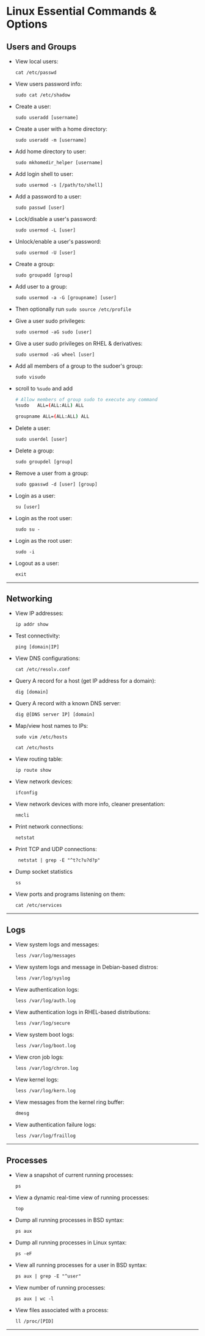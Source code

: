 # Linux Essential Commands & Options

## Users and Groups

- View local users: 

    ```cat /etc/passwd```

- View users password info:

    ```sudo cat /etc/shadow```

- Create a user: 

    ```sudo useradd [username]```

- Create a user with a home directory: 

    ```sudo useradd -m [username]```

- Add home directory to user: 

    ```sudo mkhomedir_helper [username]```

- Add login shell to user: 

    ```sudo usermod -s [/path/to/shell]```

- Add a password to a user: 

    ```sudo passwd [user]```

- Lock/disable a user's password: 

    ```sudo usermod -L [user]```

- Unlock/enable a user's password: 

    ```sudo usermod -U [user]```

- Create a group: 

    ```sudo groupadd [group]```

- Add user to a group: 

    ```sudo usermod -a -G [groupname] [user]```

- Then optionally run `sudo source /etc/profile`

- Give a user sudo privileges: 

    ```sudo usermod -aG sudo [user]```

- Give a user sudo privileges on RHEL & derivatives: 

    ```sudo usermod -aG wheel [user]```

- Add all members of a group to the sudoer's group:

    ```sudo visudo```
- scroll to `%sudo` and add 

    ```bash 
    # Allow members of group sudo to execute any command
    %sudo   ALL=(ALL:ALL) ALL

    groupname ALL=(ALL:ALL) ALL
    ```

- Delete a user: 

    ```sudo userdel [user]```

- Delete a group: 

    ```sudo groupdel [group]```

- Remove a user from a group:

    ```sudo gpasswd -d [user] [group]``` 
- Login as a user: 

    ```su [user]```
- Login as the root user: 

    ```sudo su -```
- Login as the root user: 

    ```sudo -i```
- Logout as a user: 

    ```exit```

-----

## Networking

- View IP addresses:

    ```ip addr show```
- Test connectivity:

    ```ping [domain|IP]```
- View DNS configurations:

    ```cat /etc/resolv.conf```
- Query A record for a host (get IP address for a domain): 

    ```dig [domain]```
- Query A record with a known DNS server:

    ```dig @[DNS server IP] [domain]```
- Map/view host names to IPs: 

    ```sudo vim /etc/hosts```

    ```cat /etc/hosts```
- View routing table: 

    ```ip route show```
- View network devices: 

    ```ifconfig```
- View network devices with more info, cleaner presentation: 

    ```nmcli```
- Print network connections: 

    ```netstat```
- Print TCP and UDP connections: 

    ``` netstat | grep -E "^t?c?u?d?p"```
- Dump socket statistics 

    ```ss```
- View ports and programs listening on them: 

    ```cat /etc/services```

-----

## Logs

- View system logs and messages: 

    ```less /var/log/messages```

- View system logs and message in Debian-based distros:

    ```less /var/log/syslog```
- View authentication logs:
    
    ```less /var/log/auth.log```
- View authentication logs in RHEL-based distributions:
    
    ```less /var/log/secure```
- View system boot logs: 

    ```less /var/log/boot.log```
- View cron job logs: 

    ```less /var/log/chron.log```
- View kernel logs: 

    ```less /var/log/kern.log``` 
- View messages from the kernel ring buffer: 

    ```dmesg```
- View authentication failure logs: 

    ```less /var/log/fraillog```

-----

## Processes

- View a snapshot of current running processes: 

    ```ps```
- View a dynamic real-time view of running processes: 

    ```top```
- Dump all running processes in BSD syntax:

    ```ps aux```
- Dump all running processes in Linux syntax:

    ```ps -eF```
- View all running processes for a user in BSD syntax: 

    ```ps aux | grep -E "^user"```
- View number of running processes: 

    ```ps aux | wc -l```
- View files associated with a process: 

    ```ll /proc/[PID]```

-----
